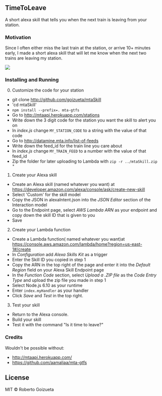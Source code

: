 ## TimeToLeave

A short alexa skill that tells you when the next train is leaving from your station.

### Motivation

Since I often either miss the last train at the station, or arrive 10+ minutes early, I made a short alexa skill that will let me know when the next two trains are leaving my station.

![](https://user-images.githubusercontent.com/2426597/38049988-aa40868a-3297-11e8-864f-0ef9c0a30ca9.gif)

### Installing and Running

0. Customize the code for your station

* git clone http://github.com/goizueta/mtaSkill
* 'cd mtaSkill'
* `npm install --prefix=. mta-gtfs`
* Go to http://mtaapi.herokuapp.com/stations
* Write down the 3 digit code for the station you want the skill to alert you on
* In _index.js_ change `MY_STATION_CODE` to a string with the value of that code
* Go to http://datamine.mta.info/list-of-feeds
* Write down the feed_id for the train line you care about
* In _index.js_ change `MY_TRAIN_FEED` to a number with the value of that feed_id
* Zip the folder for later uploading to Lambda with `zip -r ../mtaSkill.zip *`

1. Create your Alexa skill

* Create an Alexa skill (named whatever you want) at https://developer.amazon.com/alexa/console/ask/create-new-skill
* Select 'Custom' for the skill model
* Copy the JSON in alexaIntent.json into the _JSON Editor_ section of the Interaction model
* Go to the Endpoint page, select _AWS Lambda ARN_ as your endpoint and copy down the skill ID that is given to you
* Save

2. Create your Lambda function

* Create a Lambda function( named whatever you want)at https://console.aws.amazon.com/lambda/home?region=us-east-1#/create
* In _Configuration_ add _Alexa Skills Kit_ as a trigger
* Enter the Skill ID you copied in step 1
* Copy the ARN in the top right of the page and enter it into the _Default Region_ field on your Alexa Skill Endpoint page
* In the _Function Code_ section, select _Upload a .ZIP file_ as the _Code Entry Type_ and upload the zip file you made in step 1
* Select Node.js 6.10 as your runtime
* Enter `index.myHandler` as your handler
* Click _Save_ and _Test_ in the top right.

3. Test your skill

* Return to the Alexa console.
* Build your skill
* Test it with the command "Is it time to leave?"

### Credits

Wouldn't be possible without:

* http://mtaapi.herokuapp.com/
* https://github.com/aamaliaa/mta-gtfs

## License

MIT © Roberto Goizueta
